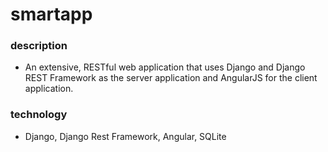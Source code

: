 # smartapp

### description
* An extensive, RESTful web application that uses Django and Django REST Framework as the server application and AngularJS for the client application. 
 

### technology 
* Django, Django Rest Framework, Angular, SQLite

